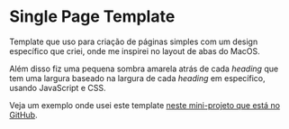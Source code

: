 # Single Page Template

Template que uso para criação de páginas simples com um design específico que criei, onde me inspirei no layout de abas do MacOS.

Além disso fiz uma pequena sombra amarela atrás de cada *heading* que tem uma largura baseado na largura de cada *heading* em específico, usando JavaScript e CSS.

Veja um exemplo onde usei este template [neste mini-projeto que está no GitHub](https://github.com/eduardochaves1/pagina-de-receita).
